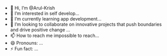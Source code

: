 - 👋 Hi, I’m @Arul-Krish
- 👀 I’m interested in self develop...
- 🌱 I’m currently learning app development...
- 💞️ I’m looking to collaborate on innovative projects that push boundaries and drive positive change ...
- 📫 How to reach me impossible to reach...
- 😄 Pronouns: ...
- ⚡ Fun fact: ...

<!---
Arul-Krish/Arul-Krish is a ✨ special ✨ repository because its `README.md` (this file) appears on your GitHub profile.
You can click the Preview link to take a look at your changes.
--->
